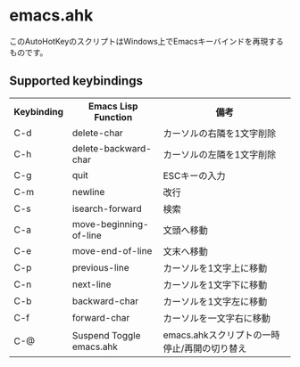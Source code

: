 # emacs.ahk 
このAutoHotKeyのスクリプトはWindows上でEmacsキーバインドを再現するものです。

## Supported keybindings
<table>
  <tr>
    <th>Keybinding</th>
    <th>Emacs Lisp Function</th>
    <th>備考</th>
  </tr>
  <tr>
    <td>C-d</td>
    <td>delete-char</td>
    <td>カーソルの右隣を1文字削除</td>
  </tr>
  <tr>
    <td>C-h</td>
    <td>delete-backward-char</td>
    <td>カーソルの左隣を1文字削除</td>
  </tr>
  <tr>
    <td>C-g</td>
    <td>quit</td>
    <td>ESCキーの入力</td>
  </tr>
  <tr>
    <td>C-m</td>
    <td>newline</td>
    <td>改行</td>
  </tr>
  <tr>
    <td>C-s</td>
    <td>isearch-forward</td>
    <td>検索</td>
  </tr>
  <tr>
    <td>C-a</td>
    <td>move-beginning-of-line</td>
    <td>文頭へ移動</td>
  </tr>
  <tr>
    <td>C-e</td>
    <td>move-end-of-line</td>
    <td>文末へ移動</td>
  </tr>
  <tr>
    <td>C-p</td>
    <td>previous-line</td>
    <td>カーソルを1文字上に移動</td>
  </tr>
  <tr>
    <td>C-n</td>
    <td>next-line</td>
    <td>カーソルを1文字下に移動</td>
  </tr>
  <tr>
    <td>C-b</td>
    <td>backward-char</td>
    <td>カーソルを1文字左に移動</td>
  </tr>
  <tr>
    <td>C-f</td>
    <td>forward-char</td>
    <td>カーソルを一文字右に移動</td>
  </tr>
  <tr>
    <td>C-@</td>
    <td>Suspend Toggle emacs.ahk</td>
    <td>emacs.ahkスクリプトの一時停止/再開の切り替え</td>
  </tr>
</table>